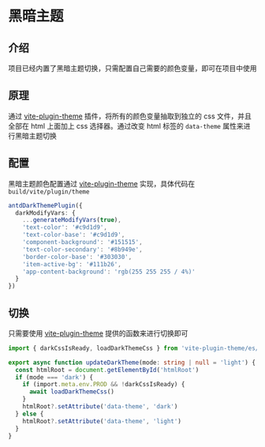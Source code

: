 # 黑暗主题

## 介绍

项目已经内置了黑暗主题切换，只需配置自己需要的颜色变量，即可在项目中使用

## 原理

通过 [vite-plugin-theme](https://github.com/anncwb/vite-plugin-theme) 插件，将所有的颜色变量抽取到独立的 css 文件，并且全部在 html 上面加上 css 选择器。通过改变 html 标签的 `data-theme` 属性来进行黑暗主题切换

## 配置

黑暗主题颜色配置通过 [vite-plugin-theme](https://github.com/anncwb/vite-plugin-theme) 实现，具体代码在 `build/vite/plugin/theme`

```ts
antdDarkThemePlugin({
  darkModifyVars: {
    ...generateModifyVars(true),
    'text-color': '#c9d1d9',
    'text-color-base': '#c9d1d9',
    'component-background': '#151515',
    'text-color-secondary': '#8b949e',
    'border-color-base': '#303030',
    'item-active-bg': '#111b26',
    'app-content-background': 'rgb(255 255 255 / 4%)'
  }
})
```

## 切换

只需要使用 [vite-plugin-theme](https://github.com/anncwb/vite-plugin-theme) 提供的函数来进行切换即可

```ts
import { darkCssIsReady, loadDarkThemeCss } from 'vite-plugin-theme/es/client'

export async function updateDarkTheme(mode: string | null = 'light') {
  const htmlRoot = document.getElementById('htmlRoot')
  if (mode === 'dark') {
    if (import.meta.env.PROD && !darkCssIsReady) {
      await loadDarkThemeCss()
    }
    htmlRoot?.setAttribute('data-theme', 'dark')
  } else {
    htmlRoot?.setAttribute('data-theme', 'light')
  }
}
```
